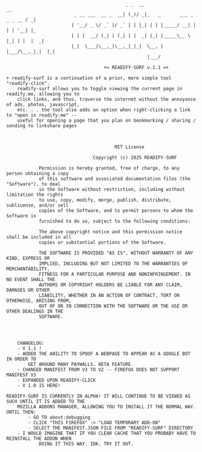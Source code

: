 							                    _ _  __                             __ 
							 _ __ ___  __ _  __| (_)/ _|_   _       ___ _   _ _ __ / _|
							| '__/ _ \/ _` |/ _` | | |_| | | |_____/ __| | | | '__| |_ 
							| | |  __/ (_| | (_| | |  _| |_| |_____\__ \ |_| | |  |  _|
							|_|  \___|\__,_|\__,_|_|_|  \__, |     |___/\__,_|_|  |_|  
							                            |___/                          

										+= READIFY-SURF v.1.1 =+
							                   
	+ readify-surf is a continuation of a prior, more simple tool "readify-click". 
		readify-surf allows you to toggle viewing the current page in readify.me, allowing you to 
		click links, and thus, traverse the internet without the annoyance of ads, photos, javascript,
		etc. . . the tool also adds an option when right-clicking a link to "open in readify.me" --
		useful for opening a page that you plan on bookmarking / sharing / sending to linkshare pages
		
		
		
											MIT License

									Copyright (c) 2025 READIFY-SURF

				Permission is hereby granted, free of charge, to any person obtaining a copy
				of this software and associated documentation files (the "Software"), to deal
				in the Software without restriction, including without limitation the rights
				to use, copy, modify, merge, publish, distribute, sublicense, and/or sell
				copies of the Software, and to permit persons to whom the Software is
				furnished to do so, subject to the following conditions:

				The above copyright notice and this permission notice shall be included in all
				copies or substantial portions of the Software.

				THE SOFTWARE IS PROVIDED "AS IS", WITHOUT WARRANTY OF ANY KIND, EXPRESS OR
				IMPLIED, INCLUDING BUT NOT LIMITED TO THE WARRANTIES OF MERCHANTABILITY,
				FITNESS FOR A PARTICULAR PURPOSE AND NONINFRINGEMENT. IN NO EVENT SHALL THE
				AUTHORS OR COPYRIGHT HOLDERS BE LIABLE FOR ANY CLAIM, DAMAGES OR OTHER
				LIABILITY, WHETHER IN AN ACTION OF CONTRACT, TORT OR OTHERWISE, ARISING FROM,
				OUT OF OR IN CONNECTION WITH THE SOFTWARE OR THE USE OR OTHER DEALINGS IN THE
				SOFTWARE.
		
		
		
		
		CHANGELOG:
		- V 1.1 !
		- ADDED THE ABILITY TO SPOOF A WEBPAGE TO APPEAR AS A GOOGLE BOT IN ORDER TO 
			GET AROUND MANY PAYWALLS. BETA FEATURE.
		- CHANGED MANIFEST FROM V3 TO V2 -- FIREFOX DOES NOT SUPPORT MANIFEST V3
		- EXPANDED UPON READIFY-CLICK
		- V 1.0 IS HERE!
		
	READIFY-SURF IS CURRENTLY IN ALPHA! IT WILL CONTINUE TO BE VIEWED AS SUCH UNTIL IT IS ADDED TO THE
		MOZILLA ADDONS MANAGER, ALLOWING YOU TO INSTALL IT THE NORMAL WAY. UNTIL THEN:
			- GO TO about:debugging
			- CLICK "THIS FIREFOX" -> "LOAD TEMPORARY ADD-ON"
			- SELECT THE MANIFEST.JSON FILE FROM "READIFY-SURF" DIRECTORY
		- I WOULD IMAGINE THAT IF YOU CLEAR CACHE THAT YOU PROBABY HAVE TO REINSTALL THE ADDON WHEN 
				DOING IT THIS WAY. IDK. TRY IT OUT.
